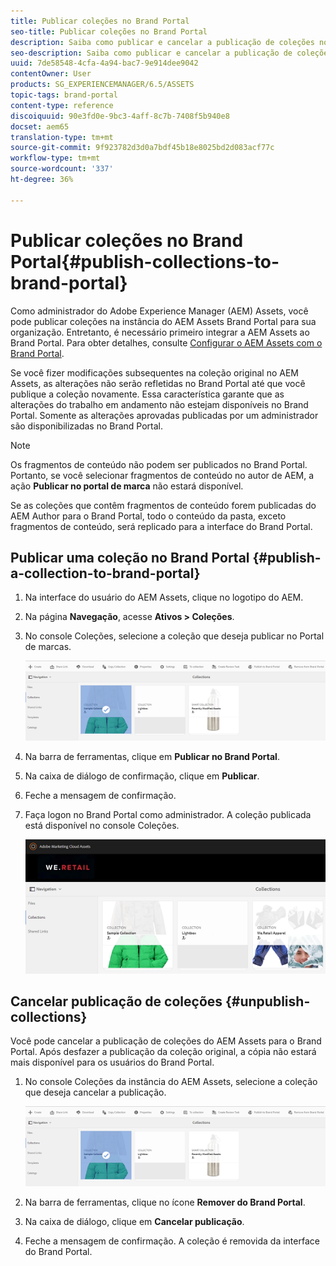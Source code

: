 ```yaml
---
title: Publicar coleções no Brand Portal
seo-title: Publicar coleções no Brand Portal
description: Saiba como publicar e cancelar a publicação de coleções no Portal de marcas.
seo-description: Saiba como publicar e cancelar a publicação de coleções no Portal de marcas.
uuid: 7de58548-4cfa-4a94-bac7-9e914dee9042
contentOwner: User
products: SG_EXPERIENCEMANAGER/6.5/ASSETS
topic-tags: brand-portal
content-type: reference
discoiquuid: 90e3fd0e-9bc3-4aff-8c7b-7408f5b940e8
docset: aem65
translation-type: tm+mt
source-git-commit: 9f923782d3d0a7bdf45b18e8025bd2d083acf77c
workflow-type: tm+mt
source-wordcount: '337'
ht-degree: 36%

---
```



# Publicar coleções no Brand Portal{#publish-collections-to-brand-portal}

Como administrador do Adobe Experience Manager (AEM) Assets, você pode publicar coleções na instância do AEM Assets Brand Portal para sua organização. Entretanto, é necessário primeiro integrar a AEM Assets ao Brand Portal. Para obter detalhes, consulte [Configurar o AEM Assets com o Brand Portal](/help/assets/configure-aem-assets-with-brand-portal.md).

Se você fizer modificações subsequentes na coleção original no AEM Assets, as alterações não serão refletidas no Brand Portal até que você publique a coleção novamente. Essa característica garante que as alterações do trabalho em andamento não estejam disponíveis no Brand Portal. Somente as alterações aprovadas publicadas por um administrador são disponibilizadas no Brand Portal.

>[!NOTE]
>
>Os fragmentos de conteúdo não podem ser publicados no Brand Portal. Portanto, se você selecionar fragmentos de conteúdo no autor de AEM, a ação **Publicar no portal de marca** não estará disponível.
>
>Se as coleções que contêm fragmentos de conteúdo forem publicadas do AEM Author para o Brand Portal, todo o conteúdo da pasta, exceto fragmentos de conteúdo, será replicado para a interface do Brand Portal.

## Publicar uma coleção no Brand Portal {#publish-a-collection-to-brand-portal}

1. Na interface do usuário do AEM Assets, clique no logotipo do AEM.
1. Na página **Navegação**, acesse **Ativos > Coleções**.
1. No console Coleções, selecione a coleção que deseja publicar no Portal de marcas.

   ![select_collection](assets/select_collection.png)

1. Na barra de ferramentas, clique em **Publicar no Brand Portal**.
1. Na caixa de diálogo de confirmação, clique em **Publicar**.
1. Feche a mensagem de confirmação.
1. Faça logon no Brand Portal como administrador. A coleção publicada está disponível no console Coleções.

   ![coleção publicada](assets/published_collection.png)

## Cancelar publicação de coleções {#unpublish-collections}

Você pode cancelar a publicação de coleções do AEM Assets para o Brand Portal. Após desfazer a publicação da coleção original, a cópia não estará mais disponível para os usuários do Brand Portal.

1. No console Coleções da instância do AEM Assets, selecione a coleção que deseja cancelar a publicação.

   ![select_collection-1](assets/select_collection-1.png)

1. Na barra de ferramentas, clique no ícone **Remover do Brand Portal**.
1. Na caixa de diálogo, clique em **Cancelar publicação**.
1. Feche a mensagem de confirmação. A coleção é removida da interface do Brand Portal.

